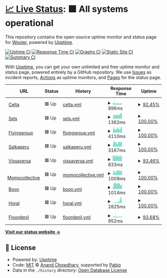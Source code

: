 # [📈 Live Status](https://demo.upptime.js.org): <!--live status--> **🟩 All systems operational**

This repository contains the open-source uptime monitor and status page for [Wouter](https://demo.upptime.js.org), powered by [Upptime](https://github.com/upptime/upptime).

[![Uptime CI](https://github.com/Gerche/upptime/workflows/Uptime%20CI/badge.svg)](https://github.com/Gerche/upptime/actions?query=workflow%3A%22Uptime+CI%22)
[![Response Time CI](https://github.com/Gerche/upptime/workflows/Response%20Time%20CI/badge.svg)](https://github.com/Gerche/upptime/actions?query=workflow%3A%22Response+Time+CI%22)
[![Graphs CI](https://github.com/Gerche/upptime/workflows/Graphs%20CI/badge.svg)](https://github.com/Gerche/upptime/actions?query=workflow%3A%22Graphs+CI%22)
[![Static Site CI](https://github.com/Gerche/upptime/workflows/Static%20Site%20CI/badge.svg)](https://github.com/Gerche/upptime/actions?query=workflow%3A%22Static+Site+CI%22)
[![Summary CI](https://github.com/Gerche/upptime/workflows/Summary%20CI/badge.svg)](https://github.com/Gerche/upptime/actions?query=workflow%3A%22Summary+CI%22)

With [Upptime](https://upptime.js.org), you can get your own unlimited and free uptime monitor and status page, powered entirely by a GitHub repository. We use [Issues](https://github.com/Gerche/upptime/issues) as incident reports, [Actions](https://github.com/Gerche/upptime/actions) as uptime monitors, and [Pages](https://demo.upptime.js.org) for the status page.

<!--start: status pages-->
<!-- This summary is generated by Upptime (https://github.com/upptime/upptime) -->
<!-- Do not edit this manually, your changes will be overwritten -->
<!-- prettier-ignore -->
| URL | Status | History | Response Time | Uptime |
| --- | ------ | ------- | ------------- | ------ |
| <img alt="" src="https://icons.duckduckgo.com/ip3/celta.be.ico" height="13"> [Celta](https://celta.be) | 🟩 Up | [celta.yml](https://github.com/Gerche/upptime/commits/HEAD/history/celta.yml) | <details><summary><img alt="Response time graph" src="./graphs/celta/response-time-week.png" height="20"> 896ms</summary><br><a href="https://Gerche.github.io/upptime/history/celta"><img alt="Response time 1278" src="https://img.shields.io/endpoint?url=https%3A%2F%2Fraw.githubusercontent.com%2FGerche%2Fupptime%2FHEAD%2Fapi%2Fcelta%2Fresponse-time.json"></a><br><a href="https://Gerche.github.io/upptime/history/celta"><img alt="24-hour response time 824" src="https://img.shields.io/endpoint?url=https%3A%2F%2Fraw.githubusercontent.com%2FGerche%2Fupptime%2FHEAD%2Fapi%2Fcelta%2Fresponse-time-day.json"></a><br><a href="https://Gerche.github.io/upptime/history/celta"><img alt="7-day response time 896" src="https://img.shields.io/endpoint?url=https%3A%2F%2Fraw.githubusercontent.com%2FGerche%2Fupptime%2FHEAD%2Fapi%2Fcelta%2Fresponse-time-week.json"></a><br><a href="https://Gerche.github.io/upptime/history/celta"><img alt="30-day response time 844" src="https://img.shields.io/endpoint?url=https%3A%2F%2Fraw.githubusercontent.com%2FGerche%2Fupptime%2FHEAD%2Fapi%2Fcelta%2Fresponse-time-month.json"></a><br><a href="https://Gerche.github.io/upptime/history/celta"><img alt="1-year response time 1278" src="https://img.shields.io/endpoint?url=https%3A%2F%2Fraw.githubusercontent.com%2FGerche%2Fupptime%2FHEAD%2Fapi%2Fcelta%2Fresponse-time-year.json"></a></details> | <details><summary><a href="https://Gerche.github.io/upptime/history/celta">92.45%</a></summary><a href="https://Gerche.github.io/upptime/history/celta"><img alt="All-time uptime 95.19%" src="https://img.shields.io/endpoint?url=https%3A%2F%2Fraw.githubusercontent.com%2FGerche%2Fupptime%2FHEAD%2Fapi%2Fcelta%2Fuptime.json"></a><br><a href="https://Gerche.github.io/upptime/history/celta"><img alt="24-hour uptime 92.49%" src="https://img.shields.io/endpoint?url=https%3A%2F%2Fraw.githubusercontent.com%2FGerche%2Fupptime%2FHEAD%2Fapi%2Fcelta%2Fuptime-day.json"></a><br><a href="https://Gerche.github.io/upptime/history/celta"><img alt="7-day uptime 92.45%" src="https://img.shields.io/endpoint?url=https%3A%2F%2Fraw.githubusercontent.com%2FGerche%2Fupptime%2FHEAD%2Fapi%2Fcelta%2Fuptime-week.json"></a><br><a href="https://Gerche.github.io/upptime/history/celta"><img alt="30-day uptime 94.00%" src="https://img.shields.io/endpoint?url=https%3A%2F%2Fraw.githubusercontent.com%2FGerche%2Fupptime%2FHEAD%2Fapi%2Fcelta%2Fuptime-month.json"></a><br><a href="https://Gerche.github.io/upptime/history/celta"><img alt="1-year uptime 95.19%" src="https://img.shields.io/endpoint?url=https%3A%2F%2Fraw.githubusercontent.com%2FGerche%2Fupptime%2FHEAD%2Fapi%2Fcelta%2Fuptime-year.json"></a></details>
| <img alt="" src="https://sels.be/wp-content/uploads/2021/09/cropped-Favicon_transp-32x32.png" height="13"> [Sels](https://sels.be) | 🟩 Up | [sels.yml](https://github.com/Gerche/upptime/commits/HEAD/history/sels.yml) | <details><summary><img alt="Response time graph" src="./graphs/sels/response-time-week.png" height="20"> 1362ms</summary><br><a href="https://Gerche.github.io/upptime/history/sels"><img alt="Response time 1318" src="https://img.shields.io/endpoint?url=https%3A%2F%2Fraw.githubusercontent.com%2FGerche%2Fupptime%2FHEAD%2Fapi%2Fsels%2Fresponse-time.json"></a><br><a href="https://Gerche.github.io/upptime/history/sels"><img alt="24-hour response time 1853" src="https://img.shields.io/endpoint?url=https%3A%2F%2Fraw.githubusercontent.com%2FGerche%2Fupptime%2FHEAD%2Fapi%2Fsels%2Fresponse-time-day.json"></a><br><a href="https://Gerche.github.io/upptime/history/sels"><img alt="7-day response time 1362" src="https://img.shields.io/endpoint?url=https%3A%2F%2Fraw.githubusercontent.com%2FGerche%2Fupptime%2FHEAD%2Fapi%2Fsels%2Fresponse-time-week.json"></a><br><a href="https://Gerche.github.io/upptime/history/sels"><img alt="30-day response time 1222" src="https://img.shields.io/endpoint?url=https%3A%2F%2Fraw.githubusercontent.com%2FGerche%2Fupptime%2FHEAD%2Fapi%2Fsels%2Fresponse-time-month.json"></a><br><a href="https://Gerche.github.io/upptime/history/sels"><img alt="1-year response time 1318" src="https://img.shields.io/endpoint?url=https%3A%2F%2Fraw.githubusercontent.com%2FGerche%2Fupptime%2FHEAD%2Fapi%2Fsels%2Fresponse-time-year.json"></a></details> | <details><summary><a href="https://Gerche.github.io/upptime/history/sels">100.00%</a></summary><a href="https://Gerche.github.io/upptime/history/sels"><img alt="All-time uptime 99.97%" src="https://img.shields.io/endpoint?url=https%3A%2F%2Fraw.githubusercontent.com%2FGerche%2Fupptime%2FHEAD%2Fapi%2Fsels%2Fuptime.json"></a><br><a href="https://Gerche.github.io/upptime/history/sels"><img alt="24-hour uptime 100.00%" src="https://img.shields.io/endpoint?url=https%3A%2F%2Fraw.githubusercontent.com%2FGerche%2Fupptime%2FHEAD%2Fapi%2Fsels%2Fuptime-day.json"></a><br><a href="https://Gerche.github.io/upptime/history/sels"><img alt="7-day uptime 100.00%" src="https://img.shields.io/endpoint?url=https%3A%2F%2Fraw.githubusercontent.com%2FGerche%2Fupptime%2FHEAD%2Fapi%2Fsels%2Fuptime-week.json"></a><br><a href="https://Gerche.github.io/upptime/history/sels"><img alt="30-day uptime 99.96%" src="https://img.shields.io/endpoint?url=https%3A%2F%2Fraw.githubusercontent.com%2FGerche%2Fupptime%2FHEAD%2Fapi%2Fsels%2Fuptime-month.json"></a><br><a href="https://Gerche.github.io/upptime/history/sels"><img alt="1-year uptime 99.97%" src="https://img.shields.io/endpoint?url=https%3A%2F%2Fraw.githubusercontent.com%2FGerche%2Fupptime%2FHEAD%2Fapi%2Fsels%2Fuptime-year.json"></a></details>
| <img alt="" src="https://icons.duckduckgo.com/ip3/www.flyinggroup.aero.ico" height="13"> [Flyinggroup](https://www.flyinggroup.aero) | 🟩 Up | [flyinggroup.yml](https://github.com/Gerche/upptime/commits/HEAD/history/flyinggroup.yml) | <details><summary><img alt="Response time graph" src="./graphs/flyinggroup/response-time-week.png" height="20"> 4110ms</summary><br><a href="https://Gerche.github.io/upptime/history/flyinggroup"><img alt="Response time 4997" src="https://img.shields.io/endpoint?url=https%3A%2F%2Fraw.githubusercontent.com%2FGerche%2Fupptime%2FHEAD%2Fapi%2Fflyinggroup%2Fresponse-time.json"></a><br><a href="https://Gerche.github.io/upptime/history/flyinggroup"><img alt="24-hour response time 5003" src="https://img.shields.io/endpoint?url=https%3A%2F%2Fraw.githubusercontent.com%2FGerche%2Fupptime%2FHEAD%2Fapi%2Fflyinggroup%2Fresponse-time-day.json"></a><br><a href="https://Gerche.github.io/upptime/history/flyinggroup"><img alt="7-day response time 4110" src="https://img.shields.io/endpoint?url=https%3A%2F%2Fraw.githubusercontent.com%2FGerche%2Fupptime%2FHEAD%2Fapi%2Fflyinggroup%2Fresponse-time-week.json"></a><br><a href="https://Gerche.github.io/upptime/history/flyinggroup"><img alt="30-day response time 4987" src="https://img.shields.io/endpoint?url=https%3A%2F%2Fraw.githubusercontent.com%2FGerche%2Fupptime%2FHEAD%2Fapi%2Fflyinggroup%2Fresponse-time-month.json"></a><br><a href="https://Gerche.github.io/upptime/history/flyinggroup"><img alt="1-year response time 4997" src="https://img.shields.io/endpoint?url=https%3A%2F%2Fraw.githubusercontent.com%2FGerche%2Fupptime%2FHEAD%2Fapi%2Fflyinggroup%2Fresponse-time-year.json"></a></details> | <details><summary><a href="https://Gerche.github.io/upptime/history/flyinggroup">100.00%</a></summary><a href="https://Gerche.github.io/upptime/history/flyinggroup"><img alt="All-time uptime 100.00%" src="https://img.shields.io/endpoint?url=https%3A%2F%2Fraw.githubusercontent.com%2FGerche%2Fupptime%2FHEAD%2Fapi%2Fflyinggroup%2Fuptime.json"></a><br><a href="https://Gerche.github.io/upptime/history/flyinggroup"><img alt="24-hour uptime 100.00%" src="https://img.shields.io/endpoint?url=https%3A%2F%2Fraw.githubusercontent.com%2FGerche%2Fupptime%2FHEAD%2Fapi%2Fflyinggroup%2Fuptime-day.json"></a><br><a href="https://Gerche.github.io/upptime/history/flyinggroup"><img alt="7-day uptime 100.00%" src="https://img.shields.io/endpoint?url=https%3A%2F%2Fraw.githubusercontent.com%2FGerche%2Fupptime%2FHEAD%2Fapi%2Fflyinggroup%2Fuptime-week.json"></a><br><a href="https://Gerche.github.io/upptime/history/flyinggroup"><img alt="30-day uptime 100.00%" src="https://img.shields.io/endpoint?url=https%3A%2F%2Fraw.githubusercontent.com%2FGerche%2Fupptime%2FHEAD%2Fapi%2Fflyinggroup%2Fuptime-month.json"></a><br><a href="https://Gerche.github.io/upptime/history/flyinggroup"><img alt="1-year uptime 100.00%" src="https://img.shields.io/endpoint?url=https%3A%2F%2Fraw.githubusercontent.com%2FGerche%2Fupptime%2FHEAD%2Fapi%2Fflyinggroup%2Fuptime-year.json"></a></details>
| <img alt="" src="https://salkaperu.be/wp-content/uploads/2024/10/cropped-favicon-32x32.png" height="13"> [Salkaperu](https://salkaperu.be) | 🟩 Up | [salkaperu.yml](https://github.com/Gerche/upptime/commits/HEAD/history/salkaperu.yml) | <details><summary><img alt="Response time graph" src="./graphs/salkaperu/response-time-week.png" height="20"> 3167ms</summary><br><a href="https://Gerche.github.io/upptime/history/salkaperu"><img alt="Response time 3147" src="https://img.shields.io/endpoint?url=https%3A%2F%2Fraw.githubusercontent.com%2FGerche%2Fupptime%2FHEAD%2Fapi%2Fsalkaperu%2Fresponse-time.json"></a><br><a href="https://Gerche.github.io/upptime/history/salkaperu"><img alt="24-hour response time 3517" src="https://img.shields.io/endpoint?url=https%3A%2F%2Fraw.githubusercontent.com%2FGerche%2Fupptime%2FHEAD%2Fapi%2Fsalkaperu%2Fresponse-time-day.json"></a><br><a href="https://Gerche.github.io/upptime/history/salkaperu"><img alt="7-day response time 3167" src="https://img.shields.io/endpoint?url=https%3A%2F%2Fraw.githubusercontent.com%2FGerche%2Fupptime%2FHEAD%2Fapi%2Fsalkaperu%2Fresponse-time-week.json"></a><br><a href="https://Gerche.github.io/upptime/history/salkaperu"><img alt="30-day response time 3263" src="https://img.shields.io/endpoint?url=https%3A%2F%2Fraw.githubusercontent.com%2FGerche%2Fupptime%2FHEAD%2Fapi%2Fsalkaperu%2Fresponse-time-month.json"></a><br><a href="https://Gerche.github.io/upptime/history/salkaperu"><img alt="1-year response time 3147" src="https://img.shields.io/endpoint?url=https%3A%2F%2Fraw.githubusercontent.com%2FGerche%2Fupptime%2FHEAD%2Fapi%2Fsalkaperu%2Fresponse-time-year.json"></a></details> | <details><summary><a href="https://Gerche.github.io/upptime/history/salkaperu">100.00%</a></summary><a href="https://Gerche.github.io/upptime/history/salkaperu"><img alt="All-time uptime 99.97%" src="https://img.shields.io/endpoint?url=https%3A%2F%2Fraw.githubusercontent.com%2FGerche%2Fupptime%2FHEAD%2Fapi%2Fsalkaperu%2Fuptime.json"></a><br><a href="https://Gerche.github.io/upptime/history/salkaperu"><img alt="24-hour uptime 100.00%" src="https://img.shields.io/endpoint?url=https%3A%2F%2Fraw.githubusercontent.com%2FGerche%2Fupptime%2FHEAD%2Fapi%2Fsalkaperu%2Fuptime-day.json"></a><br><a href="https://Gerche.github.io/upptime/history/salkaperu"><img alt="7-day uptime 100.00%" src="https://img.shields.io/endpoint?url=https%3A%2F%2Fraw.githubusercontent.com%2FGerche%2Fupptime%2FHEAD%2Fapi%2Fsalkaperu%2Fuptime-week.json"></a><br><a href="https://Gerche.github.io/upptime/history/salkaperu"><img alt="30-day uptime 99.96%" src="https://img.shields.io/endpoint?url=https%3A%2F%2Fraw.githubusercontent.com%2FGerche%2Fupptime%2FHEAD%2Fapi%2Fsalkaperu%2Fuptime-month.json"></a><br><a href="https://Gerche.github.io/upptime/history/salkaperu"><img alt="1-year uptime 99.97%" src="https://img.shields.io/endpoint?url=https%3A%2F%2Fraw.githubusercontent.com%2FGerche%2Fupptime%2FHEAD%2Fapi%2Fsalkaperu%2Fuptime-year.json"></a></details>
| <img alt="" src="https://icons.duckduckgo.com/ip3/vissaversa.com.ico" height="13"> [Vissaversa](https://vissaversa.com) | 🟩 Up | [vissaversa.yml](https://github.com/Gerche/upptime/commits/HEAD/history/vissaversa.yml) | <details><summary><img alt="Response time graph" src="./graphs/vissaversa/response-time-week.png" height="20"> 833ms</summary><br><a href="https://Gerche.github.io/upptime/history/vissaversa"><img alt="Response time 812" src="https://img.shields.io/endpoint?url=https%3A%2F%2Fraw.githubusercontent.com%2FGerche%2Fupptime%2FHEAD%2Fapi%2Fvissaversa%2Fresponse-time.json"></a><br><a href="https://Gerche.github.io/upptime/history/vissaversa"><img alt="24-hour response time 814" src="https://img.shields.io/endpoint?url=https%3A%2F%2Fraw.githubusercontent.com%2FGerche%2Fupptime%2FHEAD%2Fapi%2Fvissaversa%2Fresponse-time-day.json"></a><br><a href="https://Gerche.github.io/upptime/history/vissaversa"><img alt="7-day response time 833" src="https://img.shields.io/endpoint?url=https%3A%2F%2Fraw.githubusercontent.com%2FGerche%2Fupptime%2FHEAD%2Fapi%2Fvissaversa%2Fresponse-time-week.json"></a><br><a href="https://Gerche.github.io/upptime/history/vissaversa"><img alt="30-day response time 811" src="https://img.shields.io/endpoint?url=https%3A%2F%2Fraw.githubusercontent.com%2FGerche%2Fupptime%2FHEAD%2Fapi%2Fvissaversa%2Fresponse-time-month.json"></a><br><a href="https://Gerche.github.io/upptime/history/vissaversa"><img alt="1-year response time 812" src="https://img.shields.io/endpoint?url=https%3A%2F%2Fraw.githubusercontent.com%2FGerche%2Fupptime%2FHEAD%2Fapi%2Fvissaversa%2Fresponse-time-year.json"></a></details> | <details><summary><a href="https://Gerche.github.io/upptime/history/vissaversa">93.46%</a></summary><a href="https://Gerche.github.io/upptime/history/vissaversa"><img alt="All-time uptime 95.32%" src="https://img.shields.io/endpoint?url=https%3A%2F%2Fraw.githubusercontent.com%2FGerche%2Fupptime%2FHEAD%2Fapi%2Fvissaversa%2Fuptime.json"></a><br><a href="https://Gerche.github.io/upptime/history/vissaversa"><img alt="24-hour uptime 92.57%" src="https://img.shields.io/endpoint?url=https%3A%2F%2Fraw.githubusercontent.com%2FGerche%2Fupptime%2FHEAD%2Fapi%2Fvissaversa%2Fuptime-day.json"></a><br><a href="https://Gerche.github.io/upptime/history/vissaversa"><img alt="7-day uptime 93.46%" src="https://img.shields.io/endpoint?url=https%3A%2F%2Fraw.githubusercontent.com%2FGerche%2Fupptime%2FHEAD%2Fapi%2Fvissaversa%2Fuptime-week.json"></a><br><a href="https://Gerche.github.io/upptime/history/vissaversa"><img alt="30-day uptime 94.16%" src="https://img.shields.io/endpoint?url=https%3A%2F%2Fraw.githubusercontent.com%2FGerche%2Fupptime%2FHEAD%2Fapi%2Fvissaversa%2Fuptime-month.json"></a><br><a href="https://Gerche.github.io/upptime/history/vissaversa"><img alt="1-year uptime 95.32%" src="https://img.shields.io/endpoint?url=https%3A%2F%2Fraw.githubusercontent.com%2FGerche%2Fupptime%2FHEAD%2Fapi%2Fvissaversa%2Fuptime-year.json"></a></details>
| <img alt="" src="https://icons.duckduckgo.com/ip3/momocollective.be.ico" height="13"> [Momocollective](https://momocollective.be) | 🟩 Up | [momocollective.yml](https://github.com/Gerche/upptime/commits/HEAD/history/momocollective.yml) | <details><summary><img alt="Response time graph" src="./graphs/momocollective/response-time-week.png" height="20"> 1009ms</summary><br><a href="https://Gerche.github.io/upptime/history/momocollective"><img alt="Response time 1354" src="https://img.shields.io/endpoint?url=https%3A%2F%2Fraw.githubusercontent.com%2FGerche%2Fupptime%2FHEAD%2Fapi%2Fmomocollective%2Fresponse-time.json"></a><br><a href="https://Gerche.github.io/upptime/history/momocollective"><img alt="24-hour response time 1192" src="https://img.shields.io/endpoint?url=https%3A%2F%2Fraw.githubusercontent.com%2FGerche%2Fupptime%2FHEAD%2Fapi%2Fmomocollective%2Fresponse-time-day.json"></a><br><a href="https://Gerche.github.io/upptime/history/momocollective"><img alt="7-day response time 1009" src="https://img.shields.io/endpoint?url=https%3A%2F%2Fraw.githubusercontent.com%2FGerche%2Fupptime%2FHEAD%2Fapi%2Fmomocollective%2Fresponse-time-week.json"></a><br><a href="https://Gerche.github.io/upptime/history/momocollective"><img alt="30-day response time 1521" src="https://img.shields.io/endpoint?url=https%3A%2F%2Fraw.githubusercontent.com%2FGerche%2Fupptime%2FHEAD%2Fapi%2Fmomocollective%2Fresponse-time-month.json"></a><br><a href="https://Gerche.github.io/upptime/history/momocollective"><img alt="1-year response time 1354" src="https://img.shields.io/endpoint?url=https%3A%2F%2Fraw.githubusercontent.com%2FGerche%2Fupptime%2FHEAD%2Fapi%2Fmomocollective%2Fresponse-time-year.json"></a></details> | <details><summary><a href="https://Gerche.github.io/upptime/history/momocollective">100.00%</a></summary><a href="https://Gerche.github.io/upptime/history/momocollective"><img alt="All-time uptime 99.35%" src="https://img.shields.io/endpoint?url=https%3A%2F%2Fraw.githubusercontent.com%2FGerche%2Fupptime%2FHEAD%2Fapi%2Fmomocollective%2Fuptime.json"></a><br><a href="https://Gerche.github.io/upptime/history/momocollective"><img alt="24-hour uptime 100.00%" src="https://img.shields.io/endpoint?url=https%3A%2F%2Fraw.githubusercontent.com%2FGerche%2Fupptime%2FHEAD%2Fapi%2Fmomocollective%2Fuptime-day.json"></a><br><a href="https://Gerche.github.io/upptime/history/momocollective"><img alt="7-day uptime 100.00%" src="https://img.shields.io/endpoint?url=https%3A%2F%2Fraw.githubusercontent.com%2FGerche%2Fupptime%2FHEAD%2Fapi%2Fmomocollective%2Fuptime-week.json"></a><br><a href="https://Gerche.github.io/upptime/history/momocollective"><img alt="30-day uptime 99.19%" src="https://img.shields.io/endpoint?url=https%3A%2F%2Fraw.githubusercontent.com%2FGerche%2Fupptime%2FHEAD%2Fapi%2Fmomocollective%2Fuptime-month.json"></a><br><a href="https://Gerche.github.io/upptime/history/momocollective"><img alt="1-year uptime 99.35%" src="https://img.shields.io/endpoint?url=https%3A%2F%2Fraw.githubusercontent.com%2FGerche%2Fupptime%2FHEAD%2Fapi%2Fmomocollective%2Fuptime-year.json"></a></details>
| <img alt="" src="https://boon.be/favicon.ico" height="13"> [Boon](https://boon.be) | 🟩 Up | [boon.yml](https://github.com/Gerche/upptime/commits/HEAD/history/boon.yml) | <details><summary><img alt="Response time graph" src="./graphs/boon/response-time-week.png" height="20"> 1014ms</summary><br><a href="https://Gerche.github.io/upptime/history/boon"><img alt="Response time 1074" src="https://img.shields.io/endpoint?url=https%3A%2F%2Fraw.githubusercontent.com%2FGerche%2Fupptime%2FHEAD%2Fapi%2Fboon%2Fresponse-time.json"></a><br><a href="https://Gerche.github.io/upptime/history/boon"><img alt="24-hour response time 986" src="https://img.shields.io/endpoint?url=https%3A%2F%2Fraw.githubusercontent.com%2FGerche%2Fupptime%2FHEAD%2Fapi%2Fboon%2Fresponse-time-day.json"></a><br><a href="https://Gerche.github.io/upptime/history/boon"><img alt="7-day response time 1014" src="https://img.shields.io/endpoint?url=https%3A%2F%2Fraw.githubusercontent.com%2FGerche%2Fupptime%2FHEAD%2Fapi%2Fboon%2Fresponse-time-week.json"></a><br><a href="https://Gerche.github.io/upptime/history/boon"><img alt="30-day response time 1104" src="https://img.shields.io/endpoint?url=https%3A%2F%2Fraw.githubusercontent.com%2FGerche%2Fupptime%2FHEAD%2Fapi%2Fboon%2Fresponse-time-month.json"></a><br><a href="https://Gerche.github.io/upptime/history/boon"><img alt="1-year response time 1074" src="https://img.shields.io/endpoint?url=https%3A%2F%2Fraw.githubusercontent.com%2FGerche%2Fupptime%2FHEAD%2Fapi%2Fboon%2Fresponse-time-year.json"></a></details> | <details><summary><a href="https://Gerche.github.io/upptime/history/boon">100.00%</a></summary><a href="https://Gerche.github.io/upptime/history/boon"><img alt="All-time uptime 99.97%" src="https://img.shields.io/endpoint?url=https%3A%2F%2Fraw.githubusercontent.com%2FGerche%2Fupptime%2FHEAD%2Fapi%2Fboon%2Fuptime.json"></a><br><a href="https://Gerche.github.io/upptime/history/boon"><img alt="24-hour uptime 100.00%" src="https://img.shields.io/endpoint?url=https%3A%2F%2Fraw.githubusercontent.com%2FGerche%2Fupptime%2FHEAD%2Fapi%2Fboon%2Fuptime-day.json"></a><br><a href="https://Gerche.github.io/upptime/history/boon"><img alt="7-day uptime 100.00%" src="https://img.shields.io/endpoint?url=https%3A%2F%2Fraw.githubusercontent.com%2FGerche%2Fupptime%2FHEAD%2Fapi%2Fboon%2Fuptime-week.json"></a><br><a href="https://Gerche.github.io/upptime/history/boon"><img alt="30-day uptime 99.96%" src="https://img.shields.io/endpoint?url=https%3A%2F%2Fraw.githubusercontent.com%2FGerche%2Fupptime%2FHEAD%2Fapi%2Fboon%2Fuptime-month.json"></a><br><a href="https://Gerche.github.io/upptime/history/boon"><img alt="1-year uptime 99.97%" src="https://img.shields.io/endpoint?url=https%3A%2F%2Fraw.githubusercontent.com%2FGerche%2Fupptime%2FHEAD%2Fapi%2Fboon%2Fuptime-year.json"></a></details>
| <img alt="" src="https://horal.be/wp-content/uploads/2022/12/cropped-Horal-fav-02-32x32.png" height="13"> [Horal](https://horal.be) | 🟩 Up | [horal.yml](https://github.com/Gerche/upptime/commits/HEAD/history/horal.yml) | <details><summary><img alt="Response time graph" src="./graphs/horal/response-time-week.png" height="20"> 2825ms</summary><br><a href="https://Gerche.github.io/upptime/history/horal"><img alt="Response time 1477" src="https://img.shields.io/endpoint?url=https%3A%2F%2Fraw.githubusercontent.com%2FGerche%2Fupptime%2FHEAD%2Fapi%2Fhoral%2Fresponse-time.json"></a><br><a href="https://Gerche.github.io/upptime/history/horal"><img alt="24-hour response time 1065" src="https://img.shields.io/endpoint?url=https%3A%2F%2Fraw.githubusercontent.com%2FGerche%2Fupptime%2FHEAD%2Fapi%2Fhoral%2Fresponse-time-day.json"></a><br><a href="https://Gerche.github.io/upptime/history/horal"><img alt="7-day response time 2825" src="https://img.shields.io/endpoint?url=https%3A%2F%2Fraw.githubusercontent.com%2FGerche%2Fupptime%2FHEAD%2Fapi%2Fhoral%2Fresponse-time-week.json"></a><br><a href="https://Gerche.github.io/upptime/history/horal"><img alt="30-day response time 1751" src="https://img.shields.io/endpoint?url=https%3A%2F%2Fraw.githubusercontent.com%2FGerche%2Fupptime%2FHEAD%2Fapi%2Fhoral%2Fresponse-time-month.json"></a><br><a href="https://Gerche.github.io/upptime/history/horal"><img alt="1-year response time 1477" src="https://img.shields.io/endpoint?url=https%3A%2F%2Fraw.githubusercontent.com%2FGerche%2Fupptime%2FHEAD%2Fapi%2Fhoral%2Fresponse-time-year.json"></a></details> | <details><summary><a href="https://Gerche.github.io/upptime/history/horal">100.00%</a></summary><a href="https://Gerche.github.io/upptime/history/horal"><img alt="All-time uptime 99.96%" src="https://img.shields.io/endpoint?url=https%3A%2F%2Fraw.githubusercontent.com%2FGerche%2Fupptime%2FHEAD%2Fapi%2Fhoral%2Fuptime.json"></a><br><a href="https://Gerche.github.io/upptime/history/horal"><img alt="24-hour uptime 100.00%" src="https://img.shields.io/endpoint?url=https%3A%2F%2Fraw.githubusercontent.com%2FGerche%2Fupptime%2FHEAD%2Fapi%2Fhoral%2Fuptime-day.json"></a><br><a href="https://Gerche.github.io/upptime/history/horal"><img alt="7-day uptime 100.00%" src="https://img.shields.io/endpoint?url=https%3A%2F%2Fraw.githubusercontent.com%2FGerche%2Fupptime%2FHEAD%2Fapi%2Fhoral%2Fuptime-week.json"></a><br><a href="https://Gerche.github.io/upptime/history/horal"><img alt="30-day uptime 99.95%" src="https://img.shields.io/endpoint?url=https%3A%2F%2Fraw.githubusercontent.com%2FGerche%2Fupptime%2FHEAD%2Fapi%2Fhoral%2Fuptime-month.json"></a><br><a href="https://Gerche.github.io/upptime/history/horal"><img alt="1-year uptime 99.96%" src="https://img.shields.io/endpoint?url=https%3A%2F%2Fraw.githubusercontent.com%2FGerche%2Fupptime%2FHEAD%2Fapi%2Fhoral%2Fuptime-year.json"></a></details>
| <img alt="" src="https://icons.duckduckgo.com/ip3/floordenil.com.ico" height="13"> [Floordenil](https://floordenil.com) | 🟩 Up | [floordenil.yml](https://github.com/Gerche/upptime/commits/HEAD/history/floordenil.yml) | <details><summary><img alt="Response time graph" src="./graphs/floordenil/response-time-week.png" height="20"> 952ms</summary><br><a href="https://Gerche.github.io/upptime/history/floordenil"><img alt="Response time 859" src="https://img.shields.io/endpoint?url=https%3A%2F%2Fraw.githubusercontent.com%2FGerche%2Fupptime%2FHEAD%2Fapi%2Ffloordenil%2Fresponse-time.json"></a><br><a href="https://Gerche.github.io/upptime/history/floordenil"><img alt="24-hour response time 861" src="https://img.shields.io/endpoint?url=https%3A%2F%2Fraw.githubusercontent.com%2FGerche%2Fupptime%2FHEAD%2Fapi%2Ffloordenil%2Fresponse-time-day.json"></a><br><a href="https://Gerche.github.io/upptime/history/floordenil"><img alt="7-day response time 952" src="https://img.shields.io/endpoint?url=https%3A%2F%2Fraw.githubusercontent.com%2FGerche%2Fupptime%2FHEAD%2Fapi%2Ffloordenil%2Fresponse-time-week.json"></a><br><a href="https://Gerche.github.io/upptime/history/floordenil"><img alt="30-day response time 872" src="https://img.shields.io/endpoint?url=https%3A%2F%2Fraw.githubusercontent.com%2FGerche%2Fupptime%2FHEAD%2Fapi%2Ffloordenil%2Fresponse-time-month.json"></a><br><a href="https://Gerche.github.io/upptime/history/floordenil"><img alt="1-year response time 859" src="https://img.shields.io/endpoint?url=https%3A%2F%2Fraw.githubusercontent.com%2FGerche%2Fupptime%2FHEAD%2Fapi%2Ffloordenil%2Fresponse-time-year.json"></a></details> | <details><summary><a href="https://Gerche.github.io/upptime/history/floordenil">93.68%</a></summary><a href="https://Gerche.github.io/upptime/history/floordenil"><img alt="All-time uptime 94.59%" src="https://img.shields.io/endpoint?url=https%3A%2F%2Fraw.githubusercontent.com%2FGerche%2Fupptime%2FHEAD%2Fapi%2Ffloordenil%2Fuptime.json"></a><br><a href="https://Gerche.github.io/upptime/history/floordenil"><img alt="24-hour uptime 92.64%" src="https://img.shields.io/endpoint?url=https%3A%2F%2Fraw.githubusercontent.com%2FGerche%2Fupptime%2FHEAD%2Fapi%2Ffloordenil%2Fuptime-day.json"></a><br><a href="https://Gerche.github.io/upptime/history/floordenil"><img alt="7-day uptime 93.68%" src="https://img.shields.io/endpoint?url=https%3A%2F%2Fraw.githubusercontent.com%2FGerche%2Fupptime%2FHEAD%2Fapi%2Ffloordenil%2Fuptime-week.json"></a><br><a href="https://Gerche.github.io/upptime/history/floordenil"><img alt="30-day uptime 93.25%" src="https://img.shields.io/endpoint?url=https%3A%2F%2Fraw.githubusercontent.com%2FGerche%2Fupptime%2FHEAD%2Fapi%2Ffloordenil%2Fuptime-month.json"></a><br><a href="https://Gerche.github.io/upptime/history/floordenil"><img alt="1-year uptime 94.59%" src="https://img.shields.io/endpoint?url=https%3A%2F%2Fraw.githubusercontent.com%2FGerche%2Fupptime%2FHEAD%2Fapi%2Ffloordenil%2Fuptime-year.json"></a></details>

<!--end: status pages-->

[**Visit our status website →**](https://demo.upptime.js.org)

## 📄 License

- Powered by: [Upptime](https://github.com/upptime/upptime)
- Code: [MIT](./LICENSE) © [Anand Chowdhary](https://anandchowdhary.com), supported by [Pabio](https://pabio.com)
- Data in the `./history` directory: [Open Database License](https://opendatacommons.org/licenses/odbl/1-0/)
